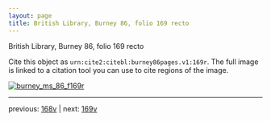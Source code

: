 ```yaml
---
layout: page
title: British Library, Burney 86, folio 169 recto
---
```


British Library, Burney 86, folio 169 recto

Cite this object as `urn:cite2:citebl:burney86pages.v1:169r`.  The full image is linked to a citation tool you can use to cite regions of the image.

[![burney_ms_86_f169r](http://www.homermultitext.org/iipsrv?IIIF=/project/homer/pyramidal/deepzoom/citebl/burney86imgs/v1/burney_ms_86_f169r.tif/full/800,/0/default.jpg)](http://www.homermultitext.org/ict2/?urn=urn:cite2:citebl:burney86imgs.v1:burney_ms_86_f169r) 

---

previous:  [168v](../168v/) | next: [169v](../169v/)